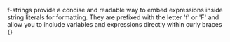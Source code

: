 f-strings provide a concise and readable way to embed expressions inside string literals for formatting. They are prefixed with the letter 'f' or 'F' and allow you to include variables and expressions directly within curly braces {}